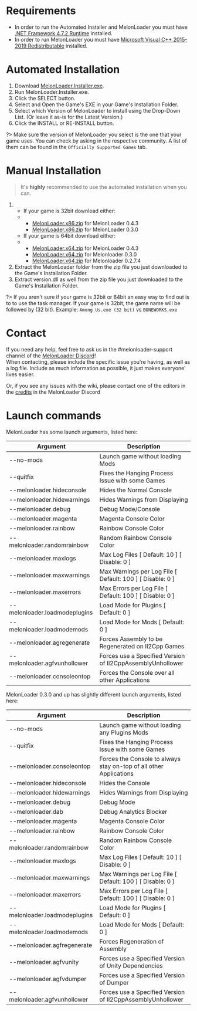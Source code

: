# Requirements

- In order to run the Automated Installer and MelonLoader you must have [.NET Framework 4.7.2 Runtime](https://dotnet.microsoft.com/download/dotnet-framework/net472) installed.
- In order to run MelonLoader you must have [Microsoft Visual C++ 2015-2019 Redistributable](https://aka.ms/vs/16/release/vc_redist.x64.exe) installed.


# Automated Installation

1. Download [MelonLoader.Installer.exe](https://github.com/HerpDerpinstine/MelonLoader/releases/latest/download/MelonLoader.Installer.exe).
2. Run MelonLoader.Installer.exe.
3. Click the SELECT button.
4. Select and Open the Game's EXE in your Game's Installation Folder.
5. Select which Version of MelonLoader to install using the Drop-Down List.  (Or leave it as-is for the Latest Version.)
6. Click the INSTALL or RE-INSTALL button.

?> Make sure the version of MelonLoader you select is the one that your game uses. You can check by asking in the respective community. A list of them can be found in the `Officially Supported Games` tab.

# Manual Installation

> It's **highly** recommended to use the automated installation when you can.

1. - If your game is 32bit download either: <br>
   - - [MelonLoader.x86.zip](https://github.com/LavaGang/MelonLoader/releases/download/v0.4.3/MelonLoader.x86.zip) for MelonLoader 0.4.3 <br>
     - [MelonLoader.x86.zip](https://github.com/LavaGang/MelonLoader/releases/download/v0.3.0/MelonLoader.x86.zip) for MelonLoader 0.3.0
   - If your game is 64bit download either: <br> 
   - - [MelonLoader.x64.zip](https://github.com/LavaGang/MelonLoader/releases/download/v0.4.3/MelonLoader.x64.zip) for MelonLoader 0.4.3 <br>
     - [MelonLoader.x64.zip](https://github.com/LavaGang/MelonLoader/releases/download/v0.3.0/MelonLoader.x64.zip) for Melonloader 0.3.0 <br>
     - [MelonLoader.x64.zip](https://github.com/LavaGang/MelonLoader/releases/download/v0.2.7.4/MelonLoader.x64.zip) for Melonloader 0.2.7.4
2. Extract the MelonLoader folder from the zip file you just downloaded to the Game's Installation Folder.
3. Extract version.dll as well from the zip file you just downloaded to the Game's Installation Folder. 

?> If you aren't sure if your game is 32bit or 64bit an easy way to find out is to to use the task manager. If your game is 32bit, the game name will be followed by (32 bit). Example: `Among Us.exe (32 bit)` vs `BONEWORKS.exe`

# Contact

If you need any help, feel free to ask us in the #melonloader-support channel of the [MelonLoader Discord](https://discord.gg/2Wn3N2P)!<br>
When contacting, please include the specific issue you're having, as well as a log file. Include as much information as possible, it just makes everyone' lives easier.

Or, if you see any issues with the wiki, please contact one of the editors in the [credits](credits.md) in the MelonLoader Discord


# Launch commands

MelonLoader has some launch arguments, listed here:

| Argument              | Description                              |
| --------------------- | ---------------------------------------- |
| --no-mods	| Launch game without loading Mods |
| --quitfix	| Fixes the Hanging Process Issue with some Games |
| --melonloader.hideconsole	| Hides the Normal Console |
| --melonloader.hidewarnings | Hides Warnings from Displaying |
| --melonloader.debug	| Debug Mode/Console |
| --melonloader.magenta	| Magenta Console Color |
| --melonloader.rainbow	| Rainbow Console Color |
| --melonloader.randomrainbow	| Random Rainbow Console Color |
| --melonloader.maxlogs	| Max Log Files [ Default: 10 ] [ Disable: 0 ] |
| --melonloader.maxwarnings	| Max Warnings per Log File [ Default: 100 ] [ Disable: 0 ] |
| --melonloader.maxerrors	| Max Errors per Log File [ Default: 100 ] [ Disable: 0 ] |
| --melonloader.loadmodeplugins	| Load Mode for Plugins [ Default: 0 ] |
| --melonloader.loadmodemods | Load Mode for Mods [ Default: 0 ] |
| --melonloader.agregenerate | Forces Assembly to be Regenerated on Il2Cpp Games |
| --melonloader.agfvunhollower | Forces use a Specified Version of Il2CppAssemblyUnhollower |
| --melonloader.consoleontop | Forces the Console over all other Applications |


MelonLoader 0.3.0 and up has slightly different launch arguments, listed here:

| Argument              | Description                              |
| --------------------- | ---------------------------------------- |
| --no-mods	| Launch game without loading any Plugins Mods |
| --quitfix	| Fixes the Hanging Process Issue with some Games |
| --melonloader.consoleontop | Forces the Console to always stay on-top of all other Applications |
| --melonloader.hideconsole	| Hides the Console |
| --melonloader.hidewarnings | Hides Warnings from Displaying |
| --melonloader.debug	| Debug Mode |
| --melonloader.dab	| Debug Analytics Blocker |
| --melonloader.magenta	| Magenta Console Color |
| --melonloader.rainbow	| Rainbow Console Color |
| --melonloader.randomrainbow	| Random Rainbow Console Color |
| --melonloader.maxlogs	| Max Log Files [ Default: 10 ] [ Disable: 0 ] |
| --melonloader.maxwarnings	| Max Warnings per Log File [ Default: 100 ] [ Disable: 0 ] |
| --melonloader.maxerrors	| Max Errors per Log File [ Default: 100 ] [ Disable: 0 ] |
| --melonloader.loadmodeplugins | Load Mode for Plugins [ Default: 0 ] |
| --melonloader.loadmodemods | Load Mode for Mods [ Default: 0 ] |
| --melonloader.agfregenerate	| Forces Regeneration of Assembly |
| --melonloader.agfvunity	| Forces use a Specified Version of Unity Dependencies |
| --melonloader.agfvdumper | Forces use a Specified Version of Dumper |
| --melonloader.agfvunhollower | Forces use a Specified Version of Il2CppAssemblyUnhollower |
